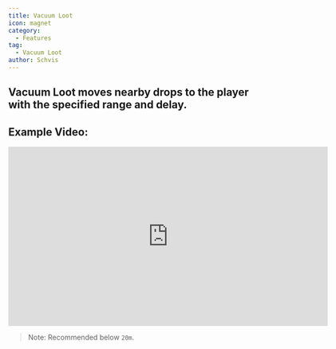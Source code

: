 ```yaml
---
title: Vacuum Loot
icon: magnet
category:
  - Features
tag:
  - Vacuum Loot
author: Schvis
---
```


## Vacuum Loot moves nearby drops to the player with the specified range and delay.

## Example Video:

<iframe width="640" height="360" src="https://www.youtube.com/embed/iMElTsNF77c?list=PL5eI1Tb64p56g27qfYk7VuFTz4FK6YrKa" title="Korepi - Vacuum Loot" frameborder="0" allow="accelerometer; autoplay; clipboard-write; encrypted-media; gyroscope; picture-in-picture; web-share" allowfullscreen></iframe>

> Note: Recommended below `20m`.